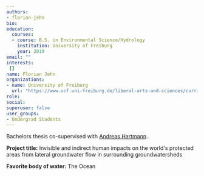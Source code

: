 ```yaml
---
authors:
- florian-jehn
bio: 
education:
  courses:
  - course: B.S. in Environmental Science/Hydrology
    institution: University of Freiburg
    year: 2019
email: ""
interests:
 []
name: Florian Jehn
organizations:
- name: University of Freiburg
  url: "https://www.ucf.uni-freiburg.de/liberal-arts-and-sciences/curriculum/major-earth-and-environmental-sciences"
role: 
social:
superuser: false
user_groups:
- Undergrad Students
---
```

Bachelors thesis co-supervised with [Andreas Hartmann](https://ahartmann.weebly.com/).

**Project title:** Invisible and indirect human impacts on the world's protected areas from lateral groundwater flow in surrounding groundwatersheds

**Favorite body of water:** The Ocean
